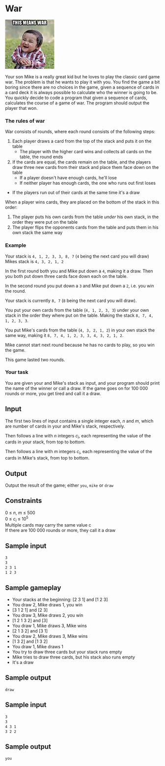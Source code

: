 # War
![](../images/war.jpg)

Your son Mike is a really great kid but he loves to play the classic card game
war.  The problem is that he wants to play it with you.  You find the game a
bit boring since there are no choices in the game, given a sequence of cards in
a card deck it is always possible to calculate who the winner is going to be.
You quickly decide to code a program that given a sequence of cards, calculates
the course of a game of war. The program should output the player that won.

### The rules of war
War consists of rounds, where each round consists of the following steps:

1. Each player draws a card from the top of the stack and puts it on the table
    - The player with the higher card wins and collects all cards on the table, the round ends
2. If the cards are equal, the cards remain on the table, and the players draw three new cards from their stack and place them face down on the table
    - If a player doesn't have enough cards, he'll lose
    - If neither player has enough cards, the one who runs out first loses

- If the players run out of their cards at the same time it's a draw

When a player wins cards, they are placed on the bottom of the stack in this
order:

1. The player puts his own cards from the table _under_ his own stack, in the order they were put on the table
2. The player flips the opponents cards from the table and puts them in his own stack the same way

### Example
Your stack is `4, 1, 2, 3, 3, 8, 7` (`4` being the next card you will draw)
Mikes stack is `4, 3, 2, 1, 2`

In the first round both you and Mike put down a `4`, making it a draw. Then you
both put down three cards face down each on the table.

In the second round you put down a `3` and Mike put down a `2`, i.e. you win
the round.

Your stack is currently `8, 7` (`8` being the next card you will draw).

You put your own cards from the table (`4, 1, 2, 3, 3`) under your own stack in
the order they where put on the table. Making the stack `8, 7, 4, 1, 2, 3, 3`.

You put Mike's cards from the table (`4, 3, 2, 1, 2`) in your own stack the same
way, making it `8, 7, 4, 1, 2, 3, 3, 4, 3, 2, 1, 2`.

Mike cannot start next round because he has no cards to play, so you win the
game.

This game lasted two rounds.

### Your task
You are given your and Mike's stack as input, and your program should print the
name of the winner or call a draw. If the game goes on for 100 000 rounds or
more, you get tired and call it a draw.

## Input
The first two lines of input contains a single integer each, _n_ and _m_, which
are number of cards in your and Mike's stack, respectively.

Then follows a line with _n_ integers _c<sub>i</sub>_, each representing the
value of the cards in your stack, from top to bottom.

Then follows a line with _m_ integers _c<sub>i</sub>_, each representing the
value of the cards in Mike's stack, from top to bottom.

## Output
Output the result of the game; either `you`, `mike` or `draw`

## Constraints
0 &le; _n_, _m_ &le; 500  
0 &le; _c<sub>i</sub>_ &le; 10<sup>5</sup>  
Multiple cards may carry the same value c  
If there are 100 000 rounds or more, they call it a draw

## Sample input
```
3
3
2 3 1
1 2 3
```

## Sample gameplay
* Your stacks at the beginning: [2 3 1] and [1 2 3]
* You draw 2, Mike draws 1, you win
* [3 1 2 1] and [2 3]
* You draw 3, Mike draws 2, you win
* [1 2 1 3 2] and [3]
* You draw 1, Mike draws 3, Mike wins
* [2 1 3 2] and [3 1]
* You draw 2, Mike draws 3, Mike wins
* [1 3 2] and [1 3 2]
* You draw 1, Mike draws 1
* You try to draw three cards but your stack runs empty
* Mike tries to draw three cards, but his stack also runs empty
* It's a draw

## Sample output
```
draw
```

## Sample input
```
3
3
4 3 1
3 2 2
```

## Sample output
```
you
```
